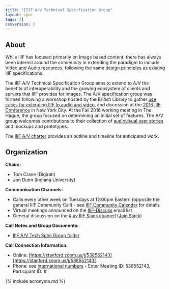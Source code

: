 ```yaml
---
title: "IIIF A/V Technical Specification Group"
layout: spec
tags: []
cssversion: 2
---
```


## About

While IIIF has focused primarily on Image based content, there has always been interest around the community in extending the paradigm to include Video and Audio resources, following the same [design principles][design-principles] as existing IIIF specifications.

The IIIF A/V Technical Specification Group aims to extend to A/V the benefits of interoperability and the growing ecosystem of clients and servers that IIIF provides for images. The A/V specification group was formed following a workshop hosted by the British Library to gather [use cases for extending IIIF to audio and video][bl-workshop-2016-04], and discussion at the [2016 IIIF Conference][iiif-conf-2016] in New York City. At the Fall 2016 working meeting in The Hague, the group focused on determining an initial set of features. The A/V group welcomes contributions to their collection of [audiovisual user stories][av-user-stories] and mockups and prototypes.

The [IIIF A/V charter][av-charter] provides an outline and timeline for anticipated work.

## Organization

**Chairs:**

  * Tom Crane (Digirati)
  * Jon Dunn (Indiana University)

**Communication Channels:**

  * Calls every other week on Tuesdays at 12:00pm Eastern (opposite the general IIIF Community Call) - see [IIIF Community Calendar][iiif-calendar] for details
  * Virtual meetings announced on the [IIIF-Discuss][iiif-discuss] email list
  * General discussion on the [# av IIIF Slack channel][av-slack] ([Join Slack][slack])

**Call Notes and Group Documents:**

  * [IIIF A/V Tech Spec Group folder][av-folder]

**Call Connection Information:**

  * Online: [https://stanford.zoom.us/j/538552143][https://stanford.zoom.us/j/538552143]
  * Phone: see [international numbers][international-zoom] - Enter Meeting ID: 538552143, Participant ID: #

[av-user-stories]: https://github.com/IIIF/iiif-av/issues "Audiovisual User Stories"
[bl-workshop-2016-04]: https://goo.gl/iVXEFD "Use cases and notes from April 2015 workshop at British Library"
[iiif-conf-2016]: /event/2016/newyork/#wednesday "IIIF Conference 2016"
[events]: /event "IIIF Events"
[iiif-discuss]: https://groups.google.com/forum/#!forum/iiif-discuss "IIIF-Discuss Forum"
[av-slack]: https://iiif.slack.com/messages/av/details/
[av-folder]: https://drive.google.com/drive/folders/0B8SS5OUXWs4GZ0ZfbEhIclhzb0k?usp=sharing
[slack]: http://bit.ly/iiif-slack
[https://stanford.zoom.us/j/538552143]: https://stanford.zoom.us/j/538552143
[iiif-calendar]: http://iiif.io/community/groups/
[international-zoom]: https://zoom.us/zoomconference
[design-principles]: http://iiif.io/api/annex/notes/design_patterns/
[av-charter]: /community/groups/av/charter


{% include acronyms.md %}
